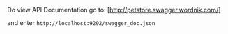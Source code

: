 Do view API Documentation go to:
[http://petstore.swagger.wordnik.com/]

and enter `http://localhost:9292/swagger_doc.json`
